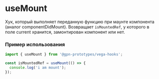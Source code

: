 # useMount

Хук, который выполняет переданную функцию при маунте компонента (аналог componentDidMount). Возвращает `isMountedRef`, у которого в поле current хранится, замонтирован компонент или нет.

### Пример использования

```ts
import { useMount } from '@gpn-prototypes/vega-hooks';

const isMountedRef = useMount(() => {
  console.log('i am mount');
});
```
